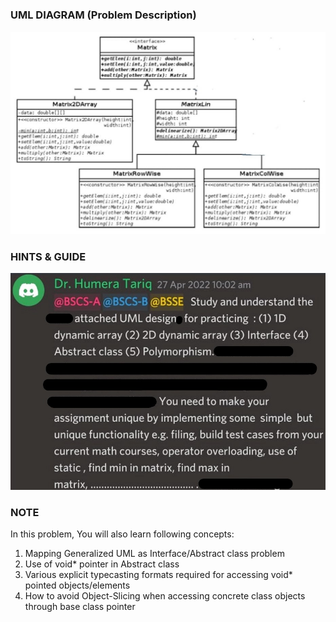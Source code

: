 ### UML DIAGRAM (Problem Description)
![](Question_UML.jpeg)
### HINTS & GUIDE
![](Question_Guide_H.jpeg)

### NOTE
In this problem, You will also learn following concepts:
1) Mapping Generalized UML as Interface/Abstract class problem
2) Use of void* pointer in Abstract class
3) Various explicit typecasting formats required for accessing void* pointed objects/elements
4) How to avoid Object-Slicing when accessing concrete class objects through base class pointer
